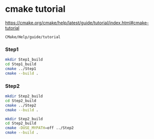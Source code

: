 # cmake tutorial

https://cmake.org/cmake/help/latest/guide/tutorial/index.html#cmake-tutorial

```
CMake/Help/guide/tutorial
```

### Step1

```bash
mkdir Step1_build
cd Step1_build
cmake ../Step1
cmake --build .
```

### Step2

```bash
mkdir Step2_build
cd Step2_build
cmake ../Step2
cmake --build .
```

```bash
mkdir Step2_build
cd Step2_build
cmake -DUSE_MYPATH=off ../Step2
cmake --build .
```

